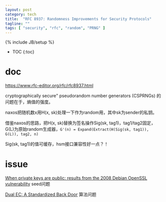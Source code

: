 ```yaml
---
layout: post
category: tech
title:  "RFC 8937: Randomness Improvements for Security Protocols"
tagline: ""
tags: [ "security", "rfc", "random", "PRNG" ] 
---
```

{% include JB/setup %}

* TOC
{:toc}

# doc

https://www.rfc-editor.org/rfc/rfc8937.html


cryptographically secure" pseudorandom number generators (CSPRNGs) 的问题在于，熵值的强度。

naxos把随机数x用H(x, sk)处理一下作为random用，其中sk为sender的私钥。

借鉴naxos的思路，把H(x, sk)替换为签名操作Sig(sk, tag1)，tag1/tag2固定，G(L)为原始random生成器，`G'(n) = Expand(Extract(H(Sig(sk, tag1)), G(L)), tag2, n)`

Sig(sk, tag1)的值可缓存，hsm接口兼容性好一点？！


# issue

[When private keys are public: results from the 2008 Debian OpenSSL vulnerability](https://pdfs.semanticscholar.org/fcf9/fe0946c20e936b507c023bbf89160cc995b9.pdf) seed问题

[Dual EC: A Standardized Back Door](https://projectbullrun.org/dual-ec/documents/dual-ec-20150731.pdf) 算法问题

